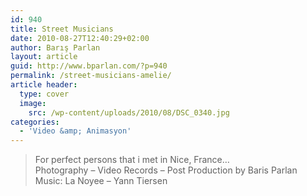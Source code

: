 ```yaml
---
id: 940
title: Street Musicians
date: 2010-08-27T12:40:29+02:00
author: Barış Parlan
layout: article
guid: http://www.bparlan.com/?p=940
permalink: /street-musicians-amelie/
article header:
  type: cover
  image:
    src: /wp-content/uploads/2010/08/DSC_0340.jpg
categories:
  - 'Video &amp; Animasyon'
---
```




<!--more-->

> For perfect persons that i met in Nice, France&#8230;  
> Photography &#8211; Video Records &#8211; Post Production by Baris Parlan  
> Music: La Noyee &#8211; Yann Tiersen
